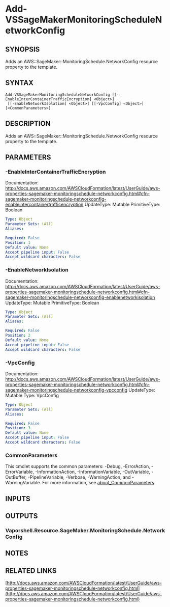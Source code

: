 # Add-VSSageMakerMonitoringScheduleNetworkConfig

## SYNOPSIS
Adds an AWS::SageMaker::MonitoringSchedule.NetworkConfig resource property to the template.

## SYNTAX

```
Add-VSSageMakerMonitoringScheduleNetworkConfig [[-EnableInterContainerTrafficEncryption] <Object>]
 [[-EnableNetworkIsolation] <Object>] [[-VpcConfig] <Object>] [<CommonParameters>]
```

## DESCRIPTION
Adds an AWS::SageMaker::MonitoringSchedule.NetworkConfig resource property to the template.

## PARAMETERS

### -EnableInterContainerTrafficEncryption
Documentation: http://docs.aws.amazon.com/AWSCloudFormation/latest/UserGuide/aws-properties-sagemaker-monitoringschedule-networkconfig.html#cfn-sagemaker-monitoringschedule-networkconfig-enableintercontainertrafficencryption
UpdateType: Mutable
PrimitiveType: Boolean

```yaml
Type: Object
Parameter Sets: (All)
Aliases:

Required: False
Position: 1
Default value: None
Accept pipeline input: False
Accept wildcard characters: False
```

### -EnableNetworkIsolation
Documentation: http://docs.aws.amazon.com/AWSCloudFormation/latest/UserGuide/aws-properties-sagemaker-monitoringschedule-networkconfig.html#cfn-sagemaker-monitoringschedule-networkconfig-enablenetworkisolation
UpdateType: Mutable
PrimitiveType: Boolean

```yaml
Type: Object
Parameter Sets: (All)
Aliases:

Required: False
Position: 2
Default value: None
Accept pipeline input: False
Accept wildcard characters: False
```

### -VpcConfig
Documentation: http://docs.aws.amazon.com/AWSCloudFormation/latest/UserGuide/aws-properties-sagemaker-monitoringschedule-networkconfig.html#cfn-sagemaker-monitoringschedule-networkconfig-vpcconfig
UpdateType: Mutable
Type: VpcConfig

```yaml
Type: Object
Parameter Sets: (All)
Aliases:

Required: False
Position: 3
Default value: None
Accept pipeline input: False
Accept wildcard characters: False
```

### CommonParameters
This cmdlet supports the common parameters: -Debug, -ErrorAction, -ErrorVariable, -InformationAction, -InformationVariable, -OutVariable, -OutBuffer, -PipelineVariable, -Verbose, -WarningAction, and -WarningVariable. For more information, see [about_CommonParameters](http://go.microsoft.com/fwlink/?LinkID=113216).

## INPUTS

## OUTPUTS

### Vaporshell.Resource.SageMaker.MonitoringSchedule.NetworkConfig
## NOTES

## RELATED LINKS

[http://docs.aws.amazon.com/AWSCloudFormation/latest/UserGuide/aws-properties-sagemaker-monitoringschedule-networkconfig.html](http://docs.aws.amazon.com/AWSCloudFormation/latest/UserGuide/aws-properties-sagemaker-monitoringschedule-networkconfig.html)

